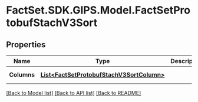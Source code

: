# FactSet.SDK.GIPS.Model.FactSetProtobufStachV3Sort

## Properties

Name | Type | Description | Notes
------------ | ------------- | ------------- | -------------
**Columns** | [**List&lt;FactSetProtobufStachV3SortColumn&gt;**](FactSetProtobufStachV3SortColumn.md) |  | [optional] [readonly] 

[[Back to Model list]](../README.md#documentation-for-models) [[Back to API list]](../README.md#documentation-for-api-endpoints) [[Back to README]](../README.md)

